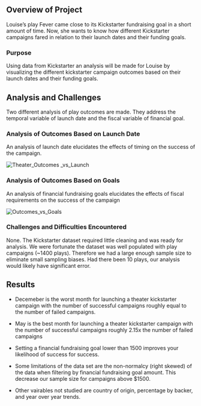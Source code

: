 ## Overview of Project
Louise’s play Fever came close to its Kickstarter fundraising goal in a short amount of time. Now, she wants to know how different Kickstarter campaigns fared in relation to their launch dates and their funding goals.

### Purpose
Using data from Kickstarter an analysis will be made for Louise by visualizing the different kickstarter campaign outcomes based on their launch dates and their funding goals.

## Analysis and Challenges

Two different analysis of play outcomes are made.  They address the temporal variable of launch date and the fiscal variable of financial goal.




### Analysis of Outcomes Based on Launch Date

An analysis of launch date elucidates the effects of timing on the success of the campaign.

![Theater_Outcomes _vs_Launch](https://user-images.githubusercontent.com/16930677/116925751-76f1a680-ac0e-11eb-811a-74f874331c03.png)

### Analysis of Outcomes Based on Goals

An analysis of financial fundraising goals elucidates the effects of fiscal requirements on the success of the campaign

![Outcomes_vs_Goals](https://user-images.githubusercontent.com/16930677/116925832-912b8480-ac0e-11eb-99e8-b9789ce812a6.png)

### Challenges and Difficulties Encountered

None. The Kickstarter dataset required little cleaning and was ready for analysis. We were fortunate the dataset was well populated with play campaigns (~1400 plays).  Therefore we had a large enough sample size to eliminate small sampling biases. Had there been 10 plays, our analysis would likely have significant error. 

## Results

- Decemeber is the worst month for launching a theater kickstarter campaign with the number of successful campaigns roughly equal to the number of failed campaigns.
- May is the best month for launching a theater kickstarter campaign with the number of successful campaigns roughly 2.15x the number of failed campaigns

- Setting a financial fundraising goal lower than 1500 improves your likelihood of success for success.

- Some limitations of the data set are the non-normalcy (right skewed) of the data when filtering by financial fundraising goal amount.  This decrease our sample size for campaigns above $1500.

- Other vairables not studied are country of origin, percentage by backer, and year over year trends.
